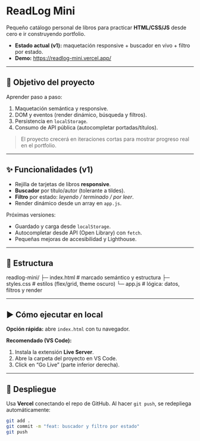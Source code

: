 # ReadLog Mini

Pequeño catálogo personal de libros para practicar **HTML/CSS/JS** desde cero e ir construyendo portfolio.

- **Estado actual (v1):** maquetación responsive + buscador en vivo + filtro por estado.
- **Demo:** https://readlog-mini.vercel.app/

---

## 🎯 Objetivo del proyecto

Aprender paso a paso:
1) Maquetación semántica y responsive.  
2) DOM y eventos (render dinámico, búsqueda y filtros).  
3) Persistencia en `localStorage`.  
4) Consumo de API pública (autocompletar portadas/títulos).  

> El proyecto crecerá en iteraciones cortas para mostrar progreso real en el portfolio.

---

## ✨ Funcionalidades (v1)

- Rejilla de tarjetas de libros **responsive**.
- **Buscador** por título/autor (tolerante a tildes).
- **Filtro** por estado: *leyendo / terminado / por leer*.
- Render dinámico desde un array en `app.js`.

Próximas versiones:
- Guardado y carga desde `localStorage`.
- Autocompletar desde API (Open Library) con `fetch`.
- Pequeñas mejoras de accesibilidad y Lighthouse.

---

## 🧱 Estructura

readlog-mini/
├─ index.html # marcado semántico y estructura
├─ styles.css # estilos (flex/grid, theme oscuro)
└─ app.js # lógica: datos, filtros y render



---

## ▶️ Cómo ejecutar en local

**Opción rápida:** abre `index.html` con tu navegador.

**Recomendado (VS Code):**
1. Instala la extensión **Live Server**.
2. Abre la carpeta del proyecto en VS Code.
3. Click en “Go Live” (parte inferior derecha).

---

## 🚀 Despliegue

Usa **Vercel** conectando el repo de GitHub. Al hacer `git push`, se redepliega automáticamente:
```bash
git add .
git commit -m "feat: buscador y filtro por estado"
git push

